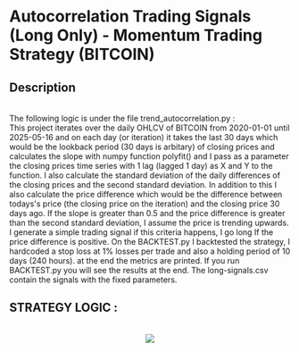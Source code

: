 # Autocorrelation Trading Signals (Long Only) - Momentum Trading Strategy (BITCOIN)

<h2>Description</h2>
<br />
The following logic is under the file trend_autocorrelation.py :
<br />
This project iterates over the daily OHLCV of BITCOIN from 2020-01-01 until 2025-05-16 and on each day (or iteration) it takes the last 30 days which would be the lookback period (30 days is arbitary) of closing prices and calculates the slope with numpy function polyfit() and I pass as a parameter the closing prices time series with 1 lag (lagged 1 day) as X and Y to the function. I also calculate the standard deviation of the daily differences of the closing prices and the second standard deviation. In addition to this I also calculate the price difference which would be the difference between todays's price (the closing price on the iteration) and the closing price 30 days ago. If the slope is greater than 0.5 and the price difference is greater than the second standard deviation, I assume the price is trending upwards. I generate a simple trading signal if this criteria happens, I go long If the price difference is positive. 
On the BACKTEST.py I backtested the strategy, I hardcoded a stop loss at 1% losses per trade and also a holding period of 10 days (240 hours). at the end the metrics are printed.
If you run BACKTEST.py you will see the results at the end. The long-signals.csv contain the signals with the fixed parameters.
<br />

<h2>STRATEGY LOGIC :</h2>

<p align="center">
<br/>
<img src="https://i.imgur.com/noh7GP7.png"/>
<br />
